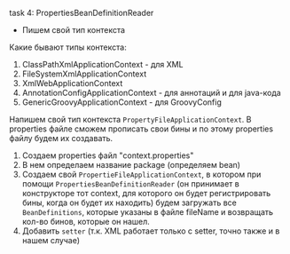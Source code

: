 task 4: PropertiesBeanDefinitionReader


- Пишем свой тип контекста


Какие бывают типы контекста:

1. ClassPathXmlApplicationContext  -  для XML
2. FileSystemXmlApplicationContext
3. XmlWebApplicationContext
4. AnnotationConfigApplicationContext  -  для аннотаций и для java-кода
5. GenericGroovyApplicationContext  -  для GroovyConfig


Напишем свой тип контекста `PropertyFileApplicationContext`. 
В properties файле сможем прописать свои бины и по этому properties файлу будем их создавать.

1. Создаем properties файл "context.properties"
2. В нем определаем название package (определяем bean)
3. Создаем свой `PropertieFileApplicationContext`, в котором при помощи `PropertiesBeanDefinitionReader` (он принимает в конструкторе тот context, для которого он будет регистрировать бины, когда он будет их находить) будем загружать все `BeanDefinitions`, которые указаны в файле fileName и возвращать кол-во бинов, которые он нашел.
4. Добавить `setter` (т.к. XML работает только с setter, точно также и в нашем случае)